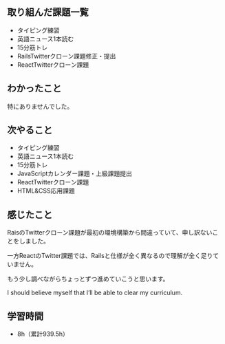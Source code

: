 ## 取り組んだ課題一覧
- タイピング練習
- 英語ニュース1本読む
- 15分筋トレ
- RailsTwitterクローン課題修正・提出
- ReactTwitterクローン課題
## わかったこと
特にありませんでした。
## 次やること
- タイピング練習
- 英語ニュース1本読む
- 15分筋トレ
- JavaScriptカレンダー課題・上級課題提出
- ReactTwitterクローン課題
- HTML&CSS応用課題
## 感じたこと
RaisのTwitterクローン課題が最初の環境構築から間違っていて、申し訳ないことをしました。

一方ReactのTwitter課題では、Railsと仕様が全く異なるので理解が全く足りていません。

もう少し調べながらちょっとずつ進めていこうと思います。

I should believe myself that I’ll be able to clear my curriculum.

## 学習時間
- 8h（累計939.5h）
